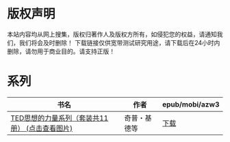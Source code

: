 # 版权声明

本站内容均从网上搜集，版权归著作人及版权方所有，如侵犯您的权益，请通知我们，我们将会及时删除！ 下载链接仅供宽带测试研究用途，请下载后在24小时内删除，请勿用于商业目的。请支持正版！

# 系列

| 书名 | 作者 | epub/mobi/azw3 |
| --- | --- | --- |
| [TED思想的力量系列（套装共11册） (点击查看图片)](https://www.dushupai.com/attachment/2024/06/02/1819ac613e74d133.jpg) | 奇普・基德等 | [下载](https://url89.ctfile.com/f/31084289-1357012561-cc2ad1?p=8866) |
